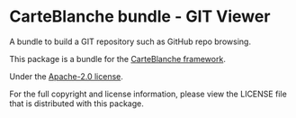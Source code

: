 CarteBlanche bundle - GIT Viewer
================================

A bundle to build a GIT repository such as GitHub repo browsing.

This package is a bundle for the [CarteBlanche framework](http://github.com/php-carteblanche/carteblanche).

Under the [Apache-2.0 license](http://github.com/php-carteblanche/carteblanche/blob/master/LICENSE).

For the full copyright and license information, please view the LICENSE
file that is distributed with this package.
